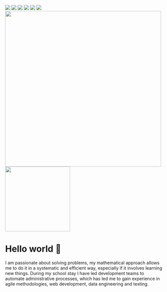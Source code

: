 

<a href="https://www.linkedin.com/in/julio-kernel-b426a1161/" target="_blank"><img src="https://img.icons8.com/color/48/000000/linkedin.png"/></a>
<a href="https://www.instagram.com/julio.kernel/" target="_blank"><img src="https://img.icons8.com/fluency/48/000000/instagram-new.png"/></a>
<a href="https://twitter.com/JulioKernel" target="_blank"><img src="https://img.icons8.com/fluency/48/000000/twitter.png"/></a>
<a href="https://www.youtube.com/channel/UCJA3hKRdQkkdHt_jgjZm0FQ" target="_blank"><img src="https://img.icons8.com/color/48/000000/youtube--v1.png"/></a>
<a href="https://pushy-comic-6e8.notion.site/Julio-C-sar-Hern-ndez-God-50f0c732a9c145279a88ba0ef095eaf4" target="_blank"><img src="https://img.icons8.com/fluency/48/000000/domain.png"/></a>
<a href="mailto:joules.hdz@gmail.com" target="_blank"><img src="https://img.icons8.com/fluency/48/000000/email.png"/></a>
<br>
<img src="https://github-readme-stats.vercel.app/api?username=JoulesCH&show_icons=true&count_private=true&theme=radical" width="500" height="auto"/>
<img src="https://github-readme-stats.vercel.app/api/top-langs/?username=JoulesCH&layout=default&theme=radical" width="208" height="auto"/>

# Hello world 👋

I am passionate about solving problems, my mathematical approach allows me to do it in a systematic and efficient way, especially if it involves learning new things. During my school stay I have led development teams to automate administrative processes, which has led me to gain experience in agile methodologies, web development, data engineering and testing.
